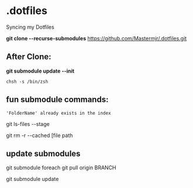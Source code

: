 # .dotfiles
Syncing my Dotfiles

**git clone --recurse-submodules** https://github.com/Mastermjr/.dotfiles.git  

## After Clone:
**git submodule update --init**  
```shell
chsh -s /bin/zsh
```

## fun submodule commands:
  `'FolderName' already exists in the index` 

  git ls-files --stage

  git rm -r --cached [file path

## update submodules
  git submodule foreach git pull origin BRANCH

  git submodule update
